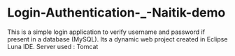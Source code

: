 # Login-Authentication-_-Naitik-demo
This is a simple login application to verify username and password if present in a database (MySQL).
Its a dynamic web project created in Eclipse Luna IDE.
Server used : Tomcat
